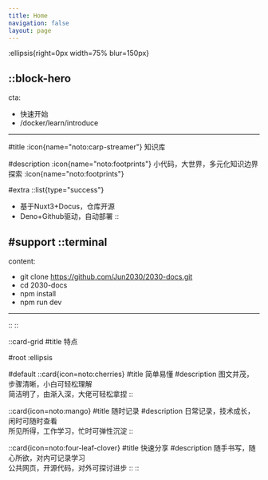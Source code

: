 ```yaml
---
title: Home
navigation: false
layout: page
---
```


:ellipsis{right=0px width=75% blur=150px}

::block-hero
---
cta:
  - 快速开始
  - /docker/learn/introduce
---

#title
:icon{name="noto:carp-streamer"} 知识库

#description
:icon{name="noto:footprints"} 小代码，大世界，多元化知识边界探索 :icon{name="noto:footprints"}

#extra
  ::list{type="success"}
  - 基于Nuxt3+Docus，仓库开源
  - Deno+Github驱动，自动部署
  ::

#support
  ::terminal
  ---
  content:
  - git clone https://github.com/Jun2030/2030-docs.git
  - cd 2030-docs
  - npm install
  - npm run dev
  ---
  ::
::

::card-grid
#title
特点

#root
:ellipsis

#default
  ::card{icon=noto:cherries}
  #title
  简单易懂
  #description
  图文并茂，步骤清晰，小白可轻松理解 <br />
  简洁明了，由渐入深，大佬可轻松拿捏
  ::

  ::card{icon=noto:mango}
  #title
  随时记录
  #description
  日常记录，技术成长，闲时可随时查看 <br />
  所见所得，工作学习，忙时可弹性沉淀
  ::

  ::card{icon=noto:four-leaf-clover}
  #title
  快速分享
  #description
  随手书写，随心所欲，对内可记录学习 <br />
  公共网页，开源代码，对外可探讨进步
  ::
::
